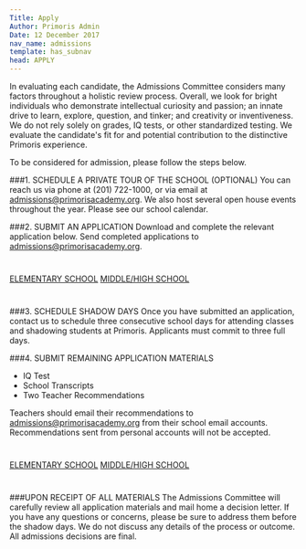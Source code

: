 ```yaml
---
Title: Apply
Author: Primoris Admin
Date: 12 December 2017
nav_name: admissions
template: has_subnav
head: APPLY
---
```


In evaluating each candidate, the Admissions Committee considers many factors throughout a holistic review process. Overall, we look for bright individuals who demonstrate intellectual curiosity and passion; an innate drive to learn, explore, question, and tinker; and creativity or inventiveness. We do not rely solely on grades, IQ tests, or other standardized testing. We evaluate the candidate's fit for and potential contribution to the distinctive Primoris experience.

To be considered for admission, please follow the steps below.
 
###1. SCHEDULE A PRIVATE TOUR OF THE SCHOOL (OPTIONAL)
You can reach us via phone at (201) 722-1000, or via email at [admissions@primorisacademy.org](mailto:admissions@primorisacademy.org). We also host several open house events throughout the year. Please see our school calendar.

###2. SUBMIT AN APPLICATION
Download and complete the relevant application below. Send completed applications to [admissions@primorisacademy.org](mailto:admissions@primorisacademy.org).

<p style="margin-top:40px;margin-bottom:40px">
<a class="submit-button" target="_blank" href="/themes/angel/img/ElementarySchoolApplication.pdf">ELEMENTARY SCHOOL</a>
<a class="submit-button" target="_blank" href="/themes/angel/img/MiddleAndHighSchoolApplication.pdf">MIDDLE/HIGH SCHOOL</a>
</p>

###3. SCHEDULE SHADOW DAYS
Once you have submitted an application, contact us to schedule three consecutive school days for attending classes and shadowing students at Primoris. Applicants must commit to three full days.

###4. SUBMIT REMAINING APPLICATION MATERIALS

- IQ Test
- School Transcripts
- Two Teacher Recommendations

Teachers should email their recommendations to [admissions@primorisacademy.org](mailto:admissions@primorisacademy.org) from their school email accounts. Recommendations sent from personal accounts will not be accepted.

<p style="margin-top:40px;margin-bottom:40px">
<a class="submit-button" target="_blank" href="/themes/angel/img/RecommendationFormElementary.pdf">ELEMENTARY SCHOOL</a>
<a class="submit-button" target="_blank" href="/themes/angel/img/RecommendationFormMiddleAndHigh.pdf">MIDDLE/HIGH SCHOOL</a>
</p>

###UPON RECEIPT OF ALL MATERIALS
The Admissions Committee will carefully review all application materials and mail home a decision letter. If you have any questions or concerns, please be sure to address them before the shadow days. We do not discuss any details of the process or outcome. All admissions decisions are final.